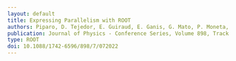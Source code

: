```yaml
---
layout: default
title: Expressing Parallelism with ROOT
authors: Piparo, D. Tejedor, E. Guiraud, E. Ganis, G. Mato, P. Moneta, L. Valls Pla, X. and  Canal, P.
publication: Journal of Physics - Conference Series, Volume 898, Track 5 - Software Development
type: ROOT
doi: 10.1088/1742-6596/898/7/072022
---
```

